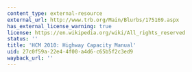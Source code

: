 ```yaml
---
content_type: external-resource
external_url: http://www.trb.org/Main/Blurbs/175169.aspx
has_external_license_warning: true
license: https://en.wikipedia.org/wiki/All_rights_reserved
status: ''
title: 'HCM 2010: Highway Capacity Manual'
uid: 27c0f59a-22e4-4f00-a4d6-c65b5f2c3ed9
wayback_url: ''
---
```

